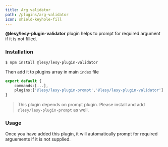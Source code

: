 ```yaml
---
title: Arg validator
path: /plugins/arg-validator
icon: shield-keyhole-fill
---
```


**@lesy/lesy-plugin-validator** plugin helps to prompt for required argument if it is not filled.

### Installation

```shell
$ npm install @lesy/lesy-plugin-validator
```

Then add it to plugins array in main `index` file

```typescript
export default {
    commands:[...],
    plugins:['@lesy/lesy-plugin-prompt','@lesy/lesy-plugin-validator']
}
```

> This plugin depends on prompt plugin. Please install and add `@lesy/lesy-plugin-prompt` as well.

### Usage

Once you have added this plugin, it will automatically prompt for required arguements if it is not supplied.
